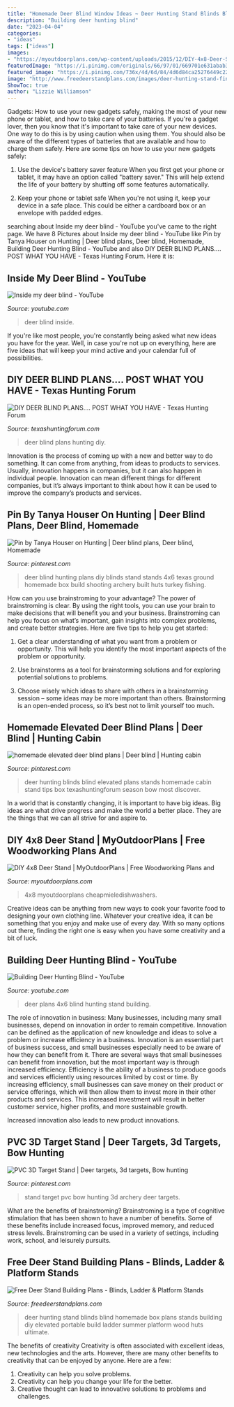 ```yaml
---
title: "Homemade Deer Blind Window Ideas ~ Deer Hunting Stand Blinds Blind Homemade Box Plans Stands Building Diy Elevated Portable Build Ladder Summer Platform Wood Huts Ultimate"
description: "Building deer hunting blind"
date: "2023-04-04"
categories:
- "ideas"
tags: ["ideas"]
images:
- "https://myoutdoorplans.com/wp-content/uploads/2015/12/DIY-4x8-Deer-Stand-600x540.jpg"
featuredImage: "https://i.pinimg.com/originals/66/97/01/669701e631abab3a3603336dc351e0fe.jpg"
featured_image: "https://i.pinimg.com/736x/4d/6d/84/4d6d84ca25276449c226bd5d9592e4f2.jpg"
image: "http://www.freedeerstandplans.com/images/deer-hunting-stand-finished3.jpg"
ShowToc: true
author: "Lizzie Williamson"
---
```



Gadgets: How to use your new gadgets safely, making the most of your new phone or tablet, and how to take care of your batteries.
If you're a gadget lover, then you know that it's important to take care of your new devices. One way to do this is by using caution when using them. You should also be aware of the different types of batteries that are available and how to charge them safely. Here are some tips on how to use your new gadgets safely: 
1) Use the device's battery saver feature When you first get your phone or tablet, it may have an option called "battery saver." This will help extend the life of your battery by shutting off some features automatically. 

2) Keep your phone or tablet safe When you're not using it, keep your device in a safe place. This could be either a cardboard box or an envelope with padded edges.

	

		
searching about Inside my deer blind - YouTube you've came to the right page. We have 8 Pictures about Inside my deer blind - YouTube like Pin by Tanya Houser on Hunting | Deer blind plans, Deer blind, Homemade, Building Deer Hunting Blind - YouTube and also DIY DEER BLIND PLANS.... POST WHAT YOU HAVE - Texas Hunting Forum. Here it is:
		
    
## Inside My Deer Blind - YouTube

<img loading=lazy src="https://i.ytimg.com/vi/bKRahqsNAI8/hqdefault.jpg" onerror="this.onerror=null;this.src='https://tse2.mm.bing.net/th?id=OIP.CPniriwUXhYQnnMJnG4wawHaFj&amp;pid=15.1';" alt="Inside my deer blind - YouTube">

_Source: youtube.com_

>deer blind inside. 

	

If you're like most people, you're constantly being asked what new ideas you have for the year. Well, in case you're not up on everything, here are five ideas that will keep your mind active and your calendar full of possibilities. 

    
## DIY DEER BLIND PLANS.... POST WHAT YOU HAVE - Texas Hunting Forum

<img loading=lazy src="https://texashuntingforum.com/forum/pics/usergals/2014/05/full-52716-5641-2013_09_18_19_08_25_367.jpg" onerror="this.onerror=null;this.src='https://tse2.mm.bing.net/th?id=OIP.MtQjrEVTBhb7fxucPvg2rAAAAA&amp;pid=15.1';" alt="DIY DEER BLIND PLANS.... POST WHAT YOU HAVE - Texas Hunting Forum">

_Source: texashuntingforum.com_

>deer blind plans hunting diy. 

	

Innovation is the process of coming up with a new and better way to do something. It can come from anything, from ideas to products to services. Usually, innovation happens in companies, but it can also happen in individual people. Innovation can mean different things for different companies, but it’s always important to think about how it can be used to improve the company’s products and services.

    
## Pin By Tanya Houser On Hunting | Deer Blind Plans, Deer Blind, Homemade

<img loading=lazy src="https://i.pinimg.com/originals/66/97/01/669701e631abab3a3603336dc351e0fe.jpg" onerror="this.onerror=null;this.src='https://tse1.mm.bing.net/th?id=OIP.knjZ1SNJhZMQoPav6JI6CAHaJ4&amp;pid=15.1';" alt="Pin by Tanya Houser on Hunting | Deer blind plans, Deer blind, Homemade">

_Source: pinterest.com_

>deer blind hunting plans diy blinds stand stands 4x6 texas ground homemade box build shooting archery built huts turkey fishing. 

	

How can you use brainstroming to your advantage?
The power of brainstroming is clear. By using the right tools, you can use your brain to make decisions that will benefit you and your business. Brainstroming can help you focus on what’s important, gain insights into complex problems, and create better strategies. Here are five tips to help you get started: 
1. Get a clear understanding of what you want from a problem or opportunity. This will help you identify the most important aspects of the problem or opportunity. 

2. Use brainstorms as a tool for brainstorming solutions and for exploring potential solutions to problems. 

3. Choose wisely which ideas to share with others in a brainstorming session – some ideas may be more important than others. Brainstorming is an open-ended process, so it’s best not to limit yourself too much.

    
## Homemade Elevated Deer Blind Plans | Deer Blind | Hunting Cabin

<img loading=lazy src="https://i.pinimg.com/736x/4d/6d/84/4d6d84ca25276449c226bd5d9592e4f2.jpg" onerror="this.onerror=null;this.src='https://tse3.mm.bing.net/th?id=OIP.H0HoC-ESTQA7gUSU9aYmTgAAAA&amp;pid=15.1';" alt="homemade elevated deer blind plans | Deer blind | Hunting cabin">

_Source: pinterest.com_

>deer hunting blinds blind elevated plans stands homemade cabin stand tips box texashuntingforum season bow most discover. 

	

In a world that is constantly changing, it is important to have big ideas. Big ideas are what drive progress and make the world a better place. They are the things that we can all strive for and aspire to.

    
## DIY 4x8 Deer Stand | MyOutdoorPlans | Free Woodworking Plans And

<img loading=lazy src="https://myoutdoorplans.com/wp-content/uploads/2015/12/DIY-4x8-Deer-Stand-600x540.jpg" onerror="this.onerror=null;this.src='https://tse4.mm.bing.net/th?id=OIP._3cUxNyFcrJinzCnznDhhgHaGq&amp;pid=15.1';" alt="DIY 4x8 Deer Stand | MyOutdoorPlans | Free Woodworking Plans and">

_Source: myoutdoorplans.com_

>4x8 myoutdoorplans cheapmieledishwashers. 

	

Creative ideas can be anything from new ways to cook your favorite food to designing your own clothing line. Whatever your creative idea, it can be something that you enjoy and make use of every day. With so many options out there, finding the right one is easy when you have some creativity and a bit of luck.

    
## Building Deer Hunting Blind - YouTube

<img loading=lazy src="http://i.ytimg.com/vi/GYQS3p3PSKc/maxresdefault.jpg" onerror="this.onerror=null;this.src='https://tse3.mm.bing.net/th?id=OIP.lyJUnrCNrSVpMh3sEEhxpQHaEK&amp;pid=15.1';" alt="Building Deer Hunting Blind - YouTube">

_Source: youtube.com_

>deer plans 4x6 blind hunting stand building. 

	

The role of innovation in business:
Many businesses, including many small businesses, depend on innovation in order to remain competitive. Innovation can be defined as the application of new knowledge and ideas to solve a problem or increase efficiency in a business. Innovation is an essential part of business success, and small businesses especially need to be aware of how they can benefit from it.
There are several ways that small businesses can benefit from innovation, but the most important way is through increased efficiency. Efficiency is the ability of a business to produce goods and services efficiently using resources limited by cost or time. By increasing efficiency, small businesses can save money on their product or service offerings, which will then allow them to invest more in their other products and services. This increased investment will result in better customer service, higher profits, and more sustainable growth.

Increased innovation also leads to new product innovations.

    
## PVC 3D Target Stand | Deer Targets, 3d Targets, Bow Hunting

<img loading=lazy src="https://i.pinimg.com/736x/a5/02/d9/a502d9cf4966b213da9faa4932c947b8--pvc.jpg" onerror="this.onerror=null;this.src='https://tse1.mm.bing.net/th?id=OIP.S1mv6D8JBAgRwX7PqXp0VAHaJ3&amp;pid=15.1';" alt="PVC 3D Target Stand | Deer targets, 3d targets, Bow hunting">

_Source: pinterest.com_

>stand target pvc bow hunting 3d archery deer targets. 

	

What are the benefits of brainstroming?
Brainstroming is a type of cognitive stimulation that has been shown to have a number of benefits. Some of these benefits include increased focus, improved memory, and reduced stress levels. Brainstroming can be used in a variety of settings, including work, school, and leisurely pursuits.

    
## Free Deer Stand Building Plans - Blinds, Ladder &amp; Platform Stands

<img loading=lazy src="http://www.freedeerstandplans.com/images/deer-hunting-stand-finished3.jpg" onerror="this.onerror=null;this.src='https://tse4.mm.bing.net/th?id=OIP.43-_t-xytf61XeZAkH13gAHaKm&amp;pid=15.1';" alt="Free Deer Stand Building Plans - Blinds, Ladder &amp; Platform Stands">

_Source: freedeerstandplans.com_

>deer hunting stand blinds blind homemade box plans stands building diy elevated portable build ladder summer platform wood huts ultimate. 

	

The benefits of creativity
Creativity is often associated with excellent ideas, new technologies and the arts. However, there are many other benefits to creativity that can be enjoyed by anyone. Here are a few: 
1. Creativity can help you solve problems.
2. Creativity can help you change your life for the better.
3. Creative thought can lead to innovative solutions to problems and challenges.

